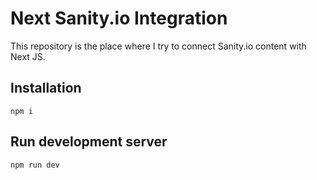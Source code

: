 # Next Sanity.io Integration
This repository is the place where I try to connect Sanity.io content with Next JS. 

## Installation
`npm i`

## Run development server
`npm run dev`